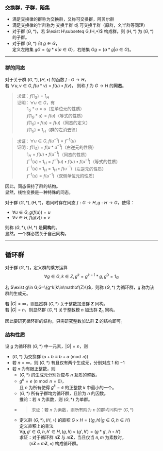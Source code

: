 
### 交换群，子群，陪集
- 满足交换律的群称为交换群，又称可交换群，阿贝尔群
- 满足交换律的半群称为 交换半群 或 可交换半群（原群，幺半群等同理）
- 对于群 $(G,*)$，若 $\exist H\subseteq G,(H,*)$ 构成群，则 $(H,*)$ 为 $(G,*)$ 的子群。  
- 对于群 $(G,*)$ 和 $g\in G$，  
  定义左陪集 $gG=\{g*a|a\in G\}$，右陪集 $Gg=\{a*g|a\in G\}$。

----------------------------------
### 群的同态
对于关于群 $(G,*),(H,\bullet)$ 的函数 $f:G\rightarrow H$，  
若 $\forall u,v\in G,f(u*v)=f(u)\bullet f(v)$，  则称 $f$ 为 $G\rightarrow H$ 的**同态**。
> 求证：$f(1_G)=1_H$  
  证明：$\forall u\in G$，有   
  $\qquad 1_G*u=u$（左单位元的性质）  
  $\qquad f(1_G*u)=f(u)$（等式的性质）  
  $\qquad f(1_G)\bullet f(u)=f(u)$（同态的定义）  
  $\qquad f(1_G)=1_H$（群的左消去律）

> 求证：$\forall u\in G,f(u^{-1})=f^{-1}(u)$  
  证明：$f(1_G)=f(u*u^{-1})$（右逆元的性质）  
  $\qquad 1_H=f(u)\bullet f(u^{-1})$（同态的性质）  
  $\qquad f^{-1}(u)\bullet 1_H=f^{-1}(u)\bullet f(u)\bullet f(u^{-1})$（等式的性质）  
  $\qquad f^{-1}(u)\bullet 1_H=1_H\bullet f(u^{-1})$（左逆元的性质）  
  $\qquad f^{-1}(u)=f(u^{-1})$（双侧单位元的性质）   

因此，同态保持了群的结构。  
显然，线性变换是一种特殊的同态。

对于群 $(G,*),(H,*)$，若同时存在同态 $f:G\rightarrow H,g:H\rightarrow G$，使得：   
- $\forall u\in G,g(f(u))=u$  
- $\forall v\in H,f(g(v))=v$  

则称 $(G,*),(H,*)$ 是**同构**的。  
显然，一个群必然关于自己同构。

-------------------------------------
## 循环群
对于群 $(G,*)$，定义群的乘方运算
$$\forall g\in G,k\in Z,g^k=g^{k-1}*g,g^0=1_G$$

若 $\exist g\in G,G=\{g^k|k\in\mathbf{Z}\}$，则称 $(G,*)$ 为循环群，$g$ 称为该群的生成元。

若 $|G|=\infty$，则显然群 $(G,*)$ 关于整数加法群 $\mathbf{Z}$ 同构。  
若 $|G|=n$，则显然群 $(G,*)$ 关于整数模 $n$ 加法群 $\mathbf{Z}_n$ 同构。  

因此要研究循环群的结构，只需研究整数加法群 $\mathbf{Z}$ 的结构即可。

### 结构性质
设 $g$ 为循环群 $(G,*)$ 中一元素，$|G|=n$，则
- $(G,*)$ 为交换群 $(a+b\equiv b+a\pmod{n})$
- 若 $n=\infty$，则 $(G,*)$ 有且仅有两个生成元，分别对应 $1$ 和 $-1$
- 若 $n$ 为有限正整数，则 
  - $(G,*)$ 的生成元分别对应与 $n$ 互质的整数。
  - $g^n=e\ (n\bmod n=0)$，  
  	且 $n$ 为所有使得 $g^k=e$ 的正整数 $k$ 中最小的一个。
  - $(G,*)$ 所有子群均为循环群，且阶为 $n$ 的因数。  
  	推论：若 $n$ 为素数，则 $(G,*)$ 为单群。
  - > 求证：若 $n$ 为素数，则所有阶为 $n$ 的群均同构于 $(G,*)$
  - 定义群 $(G,*),(H,\circ)$ 的直积 
    $G\times H=\{(g,h)|g\in G,h\in H\}$  
	定义直积上的乘法   
	$\forall g,g'\in G,h,h'\in H,(g,h)\times(g',h')=(g*g',h\circ h')$  
	求证：对于循环群 $n\mathbf{Z}$ 与 $m\mathbf{Z}$，当且仅当 $n,m$ 为素数时，  
	$\qquad(n\mathbf{Z}\times m\mathbf{Z},\times)$ 构成循环群。
